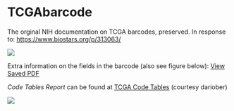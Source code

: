 
TCGAbarcode
================

The orginal NIH documentation on TCGA barcodes, preserved. In response to: https://www.biostars.org/p/313063/

![](images/barcode.png)

<p>Extra information on the fields in the barcode (also see figure below): <a href="TCGAbarcode.pdf">View Saved PDF</a></p>

*Code Tables Report* can be found at [TCGA Code Tables](https://gdc.cancer.gov/resources-tcga-users/tcga-code-tables) (courtesy dariober)

![](images/TCGA_barcode.jpg)





